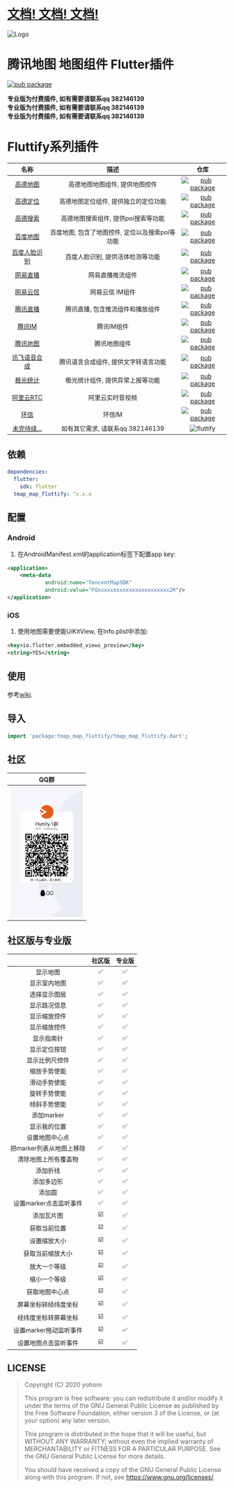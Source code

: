 # [文档! 文档! 文档!](https://github.com/fluttify-project/tmap_map_fluttify/wiki)

![Logo](https://github.com/fluttify-project/fluttify-core-example/blob/develop/other/Logo-Landscape.png?raw=true)

# 腾讯地图 地图组件 Flutter插件

[![pub package](https://img.shields.io/pub/v/tmap_map_fluttify.svg)](https://pub.Flutter-io.cn/packages/tmap_map_fluttify)

**专业版为付费插件, 如有需要请联系qq 382146139**<br/>
**专业版为付费插件, 如有需要请联系qq 382146139**<br/>
**专业版为付费插件, 如有需要请联系qq 382146139**<br/>

# Fluttify系列插件
|  名称  | 描述 | 仓库 |
|:-----:|:-----:|:-----:|
| [高德地图](https://github.com/fluttify-project/amap_map_fluttify)  |  高德地图地图组件, 提供地图控件 | [![pub package](https://img.shields.io/pub/v/amap_map_fluttify.svg)](https://pub.Flutter-io.cn/packages/amap_map_fluttify) |
| [高德定位](https://github.com/fluttify-project/amap_location_fluttify)  |  高德地图定位组件, 提供独立的定位功能 | [![pub package](https://img.shields.io/pub/v/amap_location_fluttify.svg)](https://pub.Flutter-io.cn/packages/amap_location_fluttify) |
| [高德搜索](https://github.com/fluttify-project/amap_search_fluttify)  |  高德地图搜索组件, 提供poi搜索等功能 | [![pub package](https://img.shields.io/pub/v/amap_search_fluttify.svg)](https://pub.Flutter-io.cn/packages/amap_search_fluttify) |
| [百度地图](https://github.com/fluttify-project/bmap_map_fluttify)  |  百度地图, 包含了地图控件, 定位以及搜索poi等功能 | [![pub package](https://img.shields.io/pub/v/bmap_map_fluttify.svg)](https://pub.Flutter-io.cn/packages/bmap_map_fluttify) |
| [百度人脸识别](https://github.com/fluttify-project/baidu_face_flutter)  |  百度人脸识别, 提供活体检测等功能 | [![pub package](https://img.shields.io/pub/v/baidu_face_flutter.svg)](https://pub.Flutter-io.cn/packages/baidu_face_flutter) |
| [网易直播](https://github.com/fluttify-project/netease_live_fluttify)  |  网易直播推流组件 | [![pub package](https://img.shields.io/pub/v/netease_live_fluttify.svg)](https://pub.Flutter-io.cn/packages/netease_live_fluttify) |
| [网易云信](https://github.com/fluttify-project/nim_fluttify)  |  网易云信 IM组件 | [![pub package](https://img.shields.io/pub/v/nim_fluttify.svg)](https://pub.Flutter-io.cn/packages/nim_fluttify) |
| [腾讯直播](https://github.com/fluttify-project/tencent_live_fluttify)  |  腾讯直播, 包含推流组件和播放组件 | [![pub package](https://img.shields.io/pub/v/tencent_live_fluttify.svg)](https://pub.Flutter-io.cn/packages/tencent_live_fluttify) |
| [腾讯IM](https://github.com/fluttify-project/tim_fluttify)  |  腾讯IM组件 | [![pub package](https://img.shields.io/pub/v/tim_fluttify.svg)](https://pub.Flutter-io.cn/packages/tim_fluttify) |
| [腾讯地图](https://github.com/fluttify-project/tmap_map_fluttify)  |  腾讯地图组件 | [![pub package](https://img.shields.io/pub/v/tmap_map_fluttify.svg)](https://pub.Flutter-io.cn/packages/tmap_map_fluttify) |
| [讯飞语音合成](https://github.com/fluttify-project/xftts_fluttify)  |  腾讯语言合成组件, 提供文字转语言功能 | [![pub package](https://img.shields.io/pub/v/xftts_fluttify.svg)](https://pub.flutter-io.cn/packages/xftts_fluttify) |
| [极光统计](https://github.com/fluttify-project/janalytics_fluttify)  |  极光统计组件, 提供异常上报等功能 | [![pub package](https://img.shields.io/pub/v/janalytics_fluttify.svg)](https://pub.flutter-io.cn/packages/janalytics_fluttify) |
| [阿里云RTC](https://github.com/fluttify-project/ali_rtc_fluttify)  |  阿里云实时音视频 | [![pub package](https://img.shields.io/pub/v/ali_rtc_fluttify.svg)](https://pub.flutter-io.cn/packages/ali_rtc_fluttify) |
| [环信](https://github.com/fluttify-project/easemob_im_fluttify)  |  环信IM | [![pub package](https://img.shields.io/pub/v/easemob_im_fluttify.svg)](https://pub.flutter-io.cn/packages/easemob_im_fluttify) |
| [未完待续...](https://github.com/fluttify-project)  |  如有其它需求, 请联系qq 382146139 | ![fluttify](https://img.shields.io/badge/fluttify-welcom-green) |

## 依赖
```yaml
dependencies:
  flutter:
    sdk: flutter
  tmap_map_fluttify: ^x.x.x
```

## 配置
### Android
1. 在AndroidManifest.xml的application标签下配置app key:
```xml
<application>
    <meta-data
            android:name="TencentMapSDK"
            android:value="FQxxxxxxxxxxxxxxxxxxxxxxx2R"/>
</application>
```

### iOS
1. 使用地图需要使能UiKitView, 在Info.plist中添加:
```xml
<key>io.flutter.embedded_views_preview</key>
<string>YES</string>
```

## 使用
参考[wiki](https://github.com/fluttify-project/tmap_map_fluttify/wiki).

## 导入
```dart
import 'package:tmap_map_fluttify/tmap_map_fluttify.dart';
```

## 社区
| QQ群 |
| :----------: |
| <img src="https://github.com/fluttify-project/fluttify-project/blob/master/resources/1593774713224_temp_qrcode_share_9993.png?raw=true" height="300"> | 

## 社区版与专业版
|       | 社区版 | 专业版 |
|:-----:|:-----:|:-----:|
|  显示地图  |  ✅ |  ✅   |
|  显示室内地图  |  ✅ |  ✅   |
|  选择显示图层  |  ✅ |  ✅   |
|  显示路况信息  |  ✅ |  ✅   |
|  显示缩放控件  |  ✅ |  ✅   |
|  显示缩放控件  |  ✅ |  ✅   |
|  显示指南针  |  ✅ |  ✅   |
|  显示定位按钮  |  ✅ |  ✅   |
|  显示比例尺控件  |  ✅ |  ✅   |
|  缩放手势使能  |  ✅ |  ✅   |
|  滑动手势使能  |  ✅ |  ✅   |
|  旋转手势使能  |  ✅ |  ✅   |
|  倾斜手势使能  |  ✅ |  ✅   |
|  添加marker  |  ✅ |  ✅   |
|  显示我的位置  |  ✅ |  ✅   |
|  设置地图中心点  |  ✅ |  ✅   |
|  把marker列表从地图上移除  |  ✅ |  ✅   |
|  清除地图上所有覆盖物  |  ✅ |  ✅   |
|  添加折线  |  ✅ |  ✅   |
|  添加多边形  |  ✅ |  ✅   |
|  添加圆  |  ✅ |  ✅   |
|  设置marker点击监听事件  |  ✅ |  ✅   |
|  添加瓦片图  |  ☑️ |  ✅   |
|  获取当前位置  |  ☑️ |  ✅   |
|  设置缩放大小  |  ☑️ |  ✅   |
|  获取当前缩放大小  |  ☑️ |  ✅   |
|  放大一个等级  |  ☑️ |  ✅   |
|  缩小一个等级  |  ☑️ |  ✅   |
|  获取地图中心点  |  ☑️ |  ✅   |
|  屏幕坐标转经纬度坐标  |  ☑️ |  ✅   |
|  经纬度坐标转屏幕坐标  |  ☑️ |  ✅   |
|  设置marker拖动监听事件  |  ☑️ |  ✅   |
|  设置地图点击监听事件  |  ☑️ |  ✅   |

## LICENSE
> Copyright (C) 2020 yohom
> 
> This program is free software: you can redistribute it and/or modify
> it under the terms of the GNU General Public License as published by
> the Free Software Foundation, either version 3 of the License, or
> (at your option) any later version.
> 
> This program is distributed in the hope that it will be useful,
> but WITHOUT ANY WARRANTY; without even the implied warranty of
> MERCHANTABILITY or FITNESS FOR A PARTICULAR PURPOSE.  See the
> GNU General Public License for more details.
> 
> You should have received a copy of the GNU General Public License
> along with this program.  If not, see <https://www.gnu.org/licenses/>.
